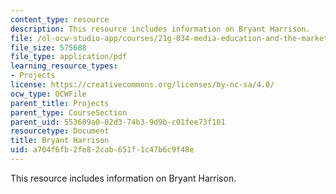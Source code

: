 ```yaml
---
content_type: resource
description: This resource includes information on Bryant Harrison.
file: /ol-ocw-studio-app/courses/21g-034-media-education-and-the-marketplace-fall-2005/a704f6fb2fe82cab651f1c47b6c9f48e_MIT21G_034F05_wsisbryantha.pdf
file_size: 575688
file_type: application/pdf
learning_resource_types:
- Projects
license: https://creativecommons.org/licenses/by-nc-sa/4.0/
ocw_type: OCWFile
parent_title: Projects
parent_type: CourseSection
parent_uid: 553609a0-02d3-74b3-9d9b-c01fee73f101
resourcetype: Document
title: Bryant Harrison
uid: a704f6fb-2fe8-2cab-651f-1c47b6c9f48e
---
```

This resource includes information on Bryant Harrison.
